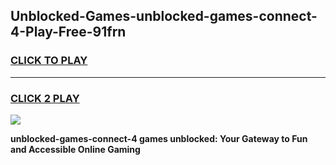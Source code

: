 
## Unblocked-Games-unblocked-games-connect-4-Play-Free-91frn
<h3>
<a href="https://premium76.site?title=unblocked-games-connect-4&ref=23A">CLICK TO PLAY</a></h3>
<hr>

<h3>
<a href="https://premium76.site?title=unblocked-games-connect-4&ref=23A">CLICK 2 PLAY</a>
  
</h3>

<a href="https://premium76.site?title=unblocked-games-connect-4&ref=23A"><img src="https://clearcache.store/games.png"></a>


**unblocked-games-connect-4 games unblocked: Your Gateway to Fun and Accessible Online Gaming**
